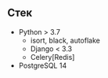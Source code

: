 ## Стек

- Python > 3.7
  - isort, black, autoflake
  - Django < 3.3
  - Celery[Redis]
- PostgreSQL 14
